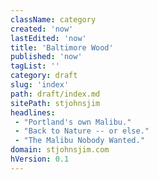 ```yaml
---
className: category
created: 'now'
lastEdited: 'now'
title: 'Baltimore Wood'
published: 'now'
tagList: ''
category: draft
slug: 'index'
path: draft/index.md
sitePath: stjohnsjim
headlines:
 - "Portland's own Malibu."
 - "Back to Nature -- or else."
 - "The Malibu Nobody Wanted."
domain: stjohnsjim.com
hVersion: 0.1
---
```

&nbsp;
